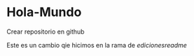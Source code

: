 # Hola-Mundo
Crear repositorio en github


Este es un cambio qie hicimos en la rama de *edicionesreadme*
